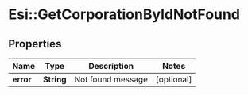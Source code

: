 # Esi::GetCorporationByIdNotFound

## Properties
Name | Type | Description | Notes
------------ | ------------- | ------------- | -------------
**error** | **String** | Not found message | [optional] 


